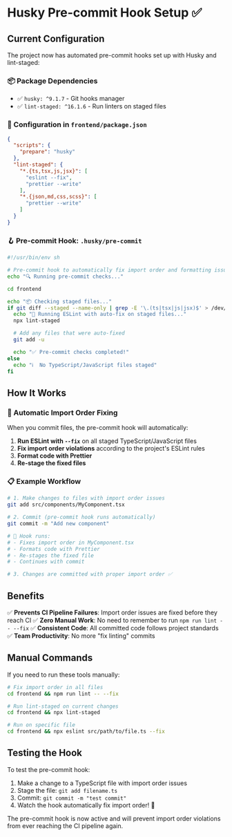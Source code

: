# Husky Pre-commit Hook Setup ✅

## Current Configuration

The project now has automated pre-commit hooks set up with Husky and lint-staged:

### 📦 Package Dependencies
- ✅ `husky: ^9.1.7` - Git hooks manager
- ✅ `lint-staged: ^16.1.6` - Run linters on staged files

### 🔧 Configuration in `frontend/package.json`

```json
{
  "scripts": {
    "prepare": "husky"
  },
  "lint-staged": {
    "*.{ts,tsx,js,jsx}": [
      "eslint --fix",
      "prettier --write"
    ],
    "*.{json,md,css,scss}": [
      "prettier --write"
    ]
  }
}
```

### 🪝 Pre-commit Hook: `.husky/pre-commit`

```bash
#!/usr/bin/env sh

# Pre-commit hook to automatically fix import order and formatting issues
echo "🔍 Running pre-commit checks..."

cd frontend

echo "📦 Checking staged files..."
if git diff --staged --name-only | grep -E '\.(ts|tsx|js|jsx)$' > /dev/null; then
  echo "🔧 Running ESLint with auto-fix on staged files..."
  npx lint-staged

  # Add any files that were auto-fixed
  git add -u

  echo "✅ Pre-commit checks completed!"
else
  echo "ℹ️  No TypeScript/JavaScript files staged"
fi
```

## How It Works

### 🚀 Automatic Import Order Fixing

When you commit files, the pre-commit hook will automatically:

1. **Run ESLint with `--fix`** on all staged TypeScript/JavaScript files
2. **Fix import order violations** according to the project's ESLint rules
3. **Format code with Prettier**
4. **Re-stage the fixed files**

### 📋 Example Workflow

```bash
# 1. Make changes to files with import order issues
git add src/components/MyComponent.tsx

# 2. Commit (pre-commit hook runs automatically)
git commit -m "Add new component"

# 🔧 Hook runs:
# - Fixes import order in MyComponent.tsx
# - Formats code with Prettier
# - Re-stages the fixed file
# - Continues with commit

# 3. Changes are committed with proper import order ✅
```

## Benefits

✅ **Prevents CI Pipeline Failures**: Import order issues are fixed before they reach CI
✅ **Zero Manual Work**: No need to remember to run `npm run lint -- --fix`
✅ **Consistent Code**: All committed code follows project standards
✅ **Team Productivity**: No more "fix linting" commits

## Manual Commands

If you need to run these tools manually:

```bash
# Fix import order in all files
cd frontend && npm run lint -- --fix

# Run lint-staged on current changes
cd frontend && npx lint-staged

# Run on specific file
cd frontend && npx eslint src/path/to/file.ts --fix
```

## Testing the Hook

To test the pre-commit hook:

1. Make a change to a TypeScript file with import order issues
2. Stage the file: `git add filename.ts`
3. Commit: `git commit -m "test commit"`
4. Watch the hook automatically fix import order! 🎉

The pre-commit hook is now active and will prevent import order violations from ever reaching the CI pipeline again.